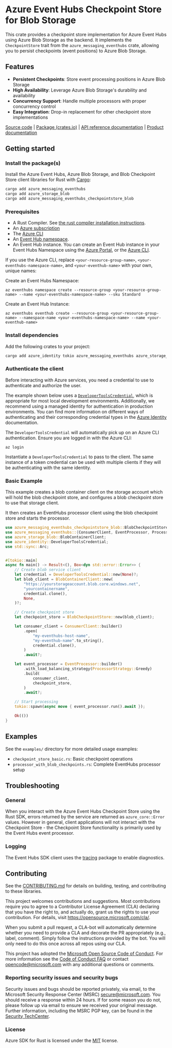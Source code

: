 
# Azure Event Hubs Checkpoint Store for Blob Storage

This crate provides a checkpoint store implementation for Azure Event Hubs using Azure Blob Storage as the backend. It implements the `CheckpointStore` trait from the `azure_messaging_eventhubs` crate, allowing you to persist checkpoints (event positions) to Azure Blob Storage.

## Features

- **Persistent Checkpoints**: Store event processing positions in Azure Blob Storage
- **High Availability**: Leverage Azure Blob Storage's durability and availability
- **Concurrency Support**: Handle multiple processors with proper concurrency control
- **Easy Integration**: Drop-in replacement for other checkpoint store implementations

[Source code] | [Package (crates.io)] | [API reference documentation] | [Product documentation]

## Getting started

### Install the package(s)

Install the Azure Event Hubs, Azure Blob Storage, and Blob Checkpoint Store client libraries for Rust with [Cargo]:

```sh
cargo add azure_messaging_eventhubs
cargo add azure_storage_blob
cargo add azure_messaging_eventhubs_checkpointstore_blob
```

### Prerequisites

- A Rust Compiler. See [the rust compiler installation instructions](https://www.rust-lang.org/tools/install).
- An [Azure subscription]
- The [Azure CLI]
- An [Event Hub namespace](https://learn.microsoft.com/azure/event-hubs/).
- An Event Hub instance. You can create an Event Hub instance in your Event Hubs Namespace using the [Azure Portal](https://learn.microsoft.com/azure/event-hubs/event-hubs-create), or the [Azure CLI](https://learn.microsoft.com/azure/event-hubs/event-hubs-quickstart-cli).

If you use the Azure CLI, replace `<your-resource-group-name>`, `<your-eventhubs-namespace-name>`, and `<your-eventhub-name>` with your own, unique names:

Create an Event Hubs Namespace:

```azurecli
az eventhubs namespace create --resource-group <your-resource-group-name> --name <your-eventhubs-namespace-name> --sku Standard
```

Create an Event Hub Instance:

```azurecli
az eventhubs eventhub create --resource-group <your-resource-group-name> --namespace-name <your-eventhubs-namespace-name> --name <your-eventhub-name>
```

### Install dependencies

Add the following crates to your project:

```sh
cargo add azure_identity tokio azure_messaging_eventhubs azure_storage_blob
```

### Authenticate the client

Before interacting with Azure services, you need a credential to use to authenticate and authorize the user.

The example shown below uses a [`DeveloperToolsCredential`][default_cred_ref], which is appropriate for most local development environments. Additionally, we recommend using a managed identity for authentication in production environments. You can find more information on different ways of authenticating and their corresponding credential types in the [Azure Identity] documentation.

The `DeveloperToolsCredential` will automatically pick up on an Azure CLI authentication. Ensure you are logged in with the Azure CLI:

```azurecli
az login
```

Instantiate a `DeveloperToolsCredential` to pass to the client. The same instance of a token credential can be used with multiple clients if they will be authenticating with the same identity.

### Basic Example

This example creates a blob container client on the storage account which will hold the blob checkpoint store, and configures a blob checkpoint store to use that storage client.

It then creates an EventHubs processor client using the blob checkpoint store and starts the processor.

```rust no_run
use azure_messaging_eventhubs_checkpointstore_blob::BlobCheckpointStore;
use azure_messaging_eventhubs::{ConsumerClient, EventProcessor, ProcessorStrategy};
use azure_storage_blob::BlobContainerClient;
use azure_identity::DeveloperToolsCredential;
use std::sync::Arc;


#[tokio::main]
async fn main() -> Result<(), Box<dyn std::error::Error>> {
    // Create blob service client
    let credential = DeveloperToolsCredential::new(None)?;
    let blob_client = BlobContainerClient::new(
        "https://yourstorageaccount.blob.core.windows.net",
        "yourcontainername",
        credential.clone(),
        None,
    )?;

    // Create checkpoint store
    let checkpoint_store = BlobCheckpointStore::new(blob_client);

    let consumer_client = ConsumerClient::builder()
        .open(
            "my-eventhubs-host-name",
            "my-eventhub-name".to_string(),
            credential.clone(),
        )
        .await?;

    let event_processor = EventProcessor::builder()
        .with_load_balancing_strategy(ProcessorStrategy::Greedy)
        .build(
            consumer_client,
            checkpoint_store,
        )
        .await?;

    // Start processing
    tokio::spawn(async move { event_processor.run().await });

    Ok(())
}
```

## Examples

See the `examples/` directory for more detailed usage examples:

- `checkpoint_store_basic.rs`: Basic checkpoint operations
- `processor_with_blob_checkpoints.rs`: Complete EventHubs processor setup

## Troubleshooting

### General

When you interact with the Azure Event Hubs Checkpoint Store  using the Rust SDK, errors returned by the service are returned as `azure_core::Error` values. However in general, client applications will not interact with the Checkpoint Store - the Checkpoint Store functionality is primarily used by the Event Hubs event processor.

### Logging

The Event Hubs SDK client uses the [tracing](https://docs.rs/tracing/latest/tracing/) package to
enable diagnostics.

## Contributing

See the [CONTRIBUTING.md] for details on building, testing, and contributing to these libraries.

This project welcomes contributions and suggestions. Most contributions require you to agree to a Contributor License Agreement (CLA) declaring that you have the right to, and actually do, grant us the rights to use your contribution. For details, visit <https://opensource.microsoft.com/cla/>.

When you submit a pull request, a CLA-bot will automatically determine whether you need to provide a CLA and decorate the PR appropriately (e.g., label, comment). Simply follow the instructions provided by the bot. You will only need to do this once across all repos using our CLA.

This project has adopted the [Microsoft Open Source Code of Conduct]. For more information see the [Code of Conduct FAQ] or contact <opencode@microsoft.com> with any additional questions or comments.

### Reporting security issues and security bugs

Security issues and bugs should be reported privately, via email, to the Microsoft Security Response Center (MSRC) <secure@microsoft.com>. You should receive a response within 24 hours. If for some reason you do not, please follow up via email to ensure we received your original message. Further information, including the MSRC PGP key, can be found in the [Security TechCenter](https://www.microsoft.com/msrc/faqs-report-an-issue).

### License

Azure SDK for Rust is licensed under the [MIT](https://github.com/Azure/azure-sdk-for-cpp/blob/main/LICENSE.txt) license.

<!-- LINKS -->
<!--[API reference documentation]: https://docs.rs/azure_messaging_eventhubs_checkpointstore_blob/latest/azure_messaging_eventhubs_checkpointstore_blob-->
[API reference documentation]: https://docs.rs/azure_messaging_eventhubs/latest/azure_messaging_eventhubs
[Azure CLI]: https://learn.microsoft.com/cli/azure
[Azure subscription]: https://azure.microsoft.com/free/
[Azure Identity]: https://github.com/Azure/azure-sdk-for-rust/tree/main/sdk/identity/azure_identity
[Microsoft Open Source Code of Conduct]: https://opensource.microsoft.com/codeofconduct/
[Product documentation]: https://learn.microsoft.com/azure/event-hubs/
[Cargo]: https://crates.io/
<!--[Package (crates.io)]: https://crates.io/crates/azure_messaging_eventhubs_checkpointstore_blob-->
[Package (crates.io)]: https://crates.io/crates/azure_messaging_eventhubs
[Source code]: https://github.com/Azure/azure-sdk-for-rust/tree/main/sdk/eventhubs/azure_messaging_eventhubs_checkpointstore_blob/src
[CONTRIBUTING.md]: https://github.com/Azure/azure-sdk-for-rust/blob/main/CONTRIBUTING.md
[Code of Conduct FAQ]: https://opensource.microsoft.com/codeofconduct/faq/
[default_cred_ref]: https://docs.rs/azure_identity/latest/azure_identity/struct.DeveloperToolsCredential.html

